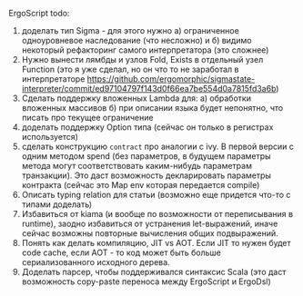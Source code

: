 ErgoScript todo:
1) доделать тип Sigma - для этого нужно
а) ограниченное одноуровневое наследование (что несложно) и
б) видимо некоторый рефакторинг самого интерпретатора (это сложнее)
2) Нужно вынести лямбды и узлов Fold, Exists в отдельный узел Function
(это я уже сделал, но он что то не заработал в интерпретаторе
https://github.com/ergomorphic/sigmastate-interpreter/commit/ed97104797f143d0f66ea7be554d0a7815fd3a6b)
3) Сделать поддержку вложенных Lambda для:
а) обработки вложенных массивов
б) при описании языка будет непонятно, что писать про текущее ограничение
4) доделать поддержку Option типа (сейчас он только в регистрах используется)
5) сделать конструкцию `contract` про аналогии с ivy.
В первой версии с одним методом spend (без параметров, в будущем параметры метода могут соответствовать каким-нибудь параметрам транзакции).
Это даст возможность декларировать параметры контракта (сейчас это Map env которая передается compile)
6) Описать typing relation для статьи (возможно еще придется что-то с типами доделать)
7) Избавиться от kiama (и вообще по возможности от переписывания в runtime),
   заодно избавиться от устранения let-выражений, иначе сейчас возможны повторные
   вычисления общих подвыражений.
8) Понять как делать компиляцию, JIT vs AOT.
    Если JIT то нужен будет code cache, если AOT - то код может быть больше
    сериализованного исходного дерева.
9) Доделать парсер, чтобы поддерживался синтаксис Scala
  (это даст возможность copy-paste переноса между ErgoScript и ErgoDsl)
